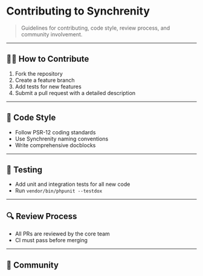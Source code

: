 
# Contributing to Synchrenity

> Guidelines for contributing, code style, review process, and community involvement.

---

## 🧑‍💻 How to Contribute

1. Fork the repository
2. Create a feature branch
3. Add tests for new features
4. Submit a pull request with a detailed description

---

## 📝 Code Style

- Follow PSR-12 coding standards
- Use Synchrenity naming conventions
- Write comprehensive docblocks

---

## 🧪 Testing

- Add unit and integration tests for all new code
- Run `vendor/bin/phpunit --testdox`

---

## 🔍 Review Process

- All PRs are reviewed by the core team
- CI must pass before merging

---

## 🤝 Community
